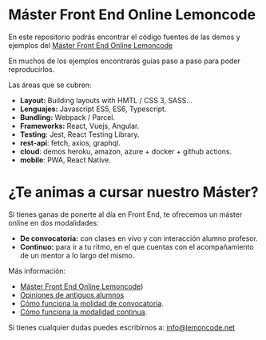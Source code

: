 # Máster Front End Online Lemoncode

En este repositorio podrás encontrar el código fuentes de las demos y ejemplos del [Máster Front End Online Lemoncode](http://lemoncode.net/master-frontend)

En muchos de los ejemplos encontrarás guías paso a paso para poder reproducirlos.

Las áreas que se cubren:
  - **Layout:** Building layouts with HMTL / CSS 3, SASS...
  - **Lenguajes:** Javascript ES5, ES6, Typescript.
  - **Bundling:** Webpack / Parcel.
  - **Frameworks:** React, Vuejs, Angular.
  - **Testing**: Jest, React Testing Library.
  - **rest-api**: fetch, axios, graphql.
  - **cloud**: demos heroku, amazon, azure + docker + github actions.
  - **mobile**: PWA, React Native.
 
# ¿Te animas a cursar nuestro Máster?

Si tienes ganas de ponerte al día en Front End, te ofrecemos un máster online en dos modalidades:
  - **De convocatoria:** con clases en vivo y con interacción alumno profesor.
  - **Continuo:** para ir a tu ritmo, en el que cuentas con el acompañamiento de un mentor a lo largo del mismo.

Más información:
  - [Máster Front End Online Lemoncode](http://lemoncode.net/master-frontend))
  - [Opiniones de antiguos alumnos](https://lemoncode.net/lemoncode-blog/2016/12/24/master-lemoncode-opiniones-de-los-alumnos)
  - [Cómo funciona la molidad de convocatoria](https://lemoncode.net/lemoncode-blog/2017/2/6/master-front-end-lemon-que-tiene-esto-de-especial).
  - [Cómo funciona la modalidad continua](https://lemoncode.net/lemoncode-blog/2020/10/1/master-front-end-continuo-lemoncode).
  
  Si tienes cualquier dudas puedes escribirnos a: info@lemoncode.net
